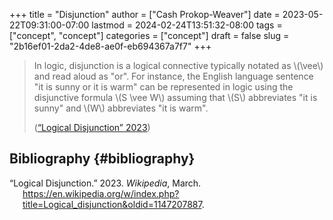+++
title = "Disjunction"
author = ["Cash Prokop-Weaver"]
date = 2023-05-22T09:31:00-07:00
lastmod = 2024-02-24T13:51:32-08:00
tags = ["concept", "concept"]
categories = ["concept"]
draft = false
slug = "2b16ef01-2da2-4de8-ae0f-eb694367a7f7"
+++

> In logic, disjunction is a logical connective typically notated as \\(\vee\\) and read aloud as "or". For instance, the English language sentence "it is sunny or it is warm" can be represented in logic using the disjunctive formula \\(S \vee W\\) assuming that \\(S\\) abbreviates "it is sunny" and \\(W\\) abbreviates "it is warm".
>
> (<a href="#citeproc_bib_item_1">“Logical Disjunction” 2023</a>)


## Bibliography {#bibliography}

<style>.csl-entry{text-indent: -1.5em; margin-left: 1.5em;}</style><div class="csl-bib-body">
  <div class="csl-entry"><a id="citeproc_bib_item_1"></a>“Logical Disjunction.” 2023. <i>Wikipedia</i>, March. <a href="https://en.wikipedia.org/w/index.php?title=Logical_disjunction&oldid=1147207887">https://en.wikipedia.org/w/index.php?title=Logical_disjunction&#38;oldid=1147207887</a>.</div>
</div>
